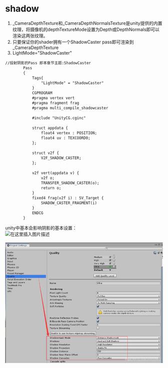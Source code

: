 # shadow



1. \_CameraDepthTexture和\_CameraDepthNormalsTexture是unity提供的内置纹理，将摄像机的depthTextureMode设置为Depth或DepthNormals即可以渲染这两张纹理。
2. 只要保证你的shader拥有一个ShadowCaster pass即可渲染到\_CameraDepthTexture
3. LightMode="ShadowCaster"

```text
//投射阴影的Pass 即本章节主题:ShadowCaster
		Pass
		{
			Tags{
				"LightMode" = "ShadowCaster"
			}
			CGPROGRAM
			#pragma vertex vert
			#pragma fragment frag
			#pragma multi_compile_shadowcaster
 
			#include "UnityCG.cginc"
 
			struct appdata {
				float4 vertex : POSITION;
				float4 uv : TEXCOORD0;
			};
 
			struct v2f {
				V2F_SHADOW_CASTER;
			};
 
			v2f vert(appdata v) {
				v2f o;
				TRANSFER_SHADOW_CASTER(o);
				return o;
			}
			fixed4 frag(v2f i) : SV_Target {
				SHADOW_CASTER_FRAGMENT(i)
			}
			ENDCG
		}

```

unity中基本会影响阴影的基本设置：  
![&#x5728;&#x8FD9;&#x91CC;&#x63D2;&#x5165;&#x56FE;&#x7247;&#x63CF;&#x8FF0;](https://img-blog.csdnimg.cn/20200505012141805.png?x-oss-process=image/watermark,type_ZmFuZ3poZW5naGVpdGk,shadow_10,text_aHR0cHM6Ly9ibG9nLmNzZG4ubmV0L2pzMDkwNw==,size_16,color_FFFFFF,t_70)  


![](../../.gitbook/assets/image%20%2851%29.png)

